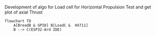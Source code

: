 Development of algo for Load cell for Horizontal Propulsion Test and get plot of axial Thrust 

```mermaid
flowchart TD
    A[BreadB & GPI0] B[LoadC &  HX711]
    B --> C(ESP32-Ard IDE)
   
  ```
